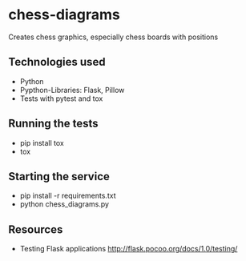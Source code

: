 # chess-diagrams
Creates chess graphics, especially chess boards with positions

## Technologies used
* Python
* Pypthon-Libraries: Flask, Pillow
* Tests with pytest and tox

## Running the tests
* pip install tox
* tox

## Starting the service
* pip install -r requirements.txt
* python chess_diagrams.py

## Resources
* Testing Flask applications http://flask.pocoo.org/docs/1.0/testing/